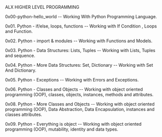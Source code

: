 ALX HIGHER LEVEL PROGRAMMING

0x00-python-hello_world -- Working With Python Programming Language.

0x01. Python - if/else, loops, functions -- Working with If Condition , Loops and Function.

0x02. Python - import & modules -- Working with Functions and Models.

0x03. Python - Data Structures: Lists, Tuples -- Working with Lists, Tuples and sequence.

0x04. Python - More Data Structures: Set, Dictionary -- Working with Set And Dictionary.

0x05. Python - Exceptions -- Working with Errors and Exceptions.

0x06. Python - Classes and Objects -- Working with object oriented programming (OOP), classes, objects, instances, methods and attributes.

0x08. Python - More Classes and Objects -- Working with object oriented programming (OOP), Data Abstraction, Data Encapsulation, instances and classes attributes.

0x09. Python - Everything is object -- Working with  object oriented programming (OOP), mutability, identity and data types.
